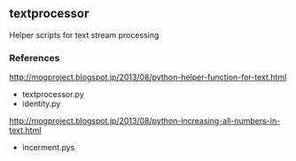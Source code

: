 ## textprocessor

Helper scripts for text stream processing

### References

http://mogproject.blogspot.jp/2013/08/python-helper-function-for-text.html

* textprocessor.py
* identity.py


http://mogproject.blogspot.jp/2013/08/python-increasing-all-numbers-in-text.html

* incerment.pys